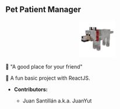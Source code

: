 ## Pet Patient Manager

<p align="center">
  <img src="/src/images/perritoPNG.png" width="100"/>
 </p>

🐶 "A good place for your friend"

👻 A fun basic project with ReactJS.

- **Contributors:**

  - Juan Santillán a.k.a. JuanYut
